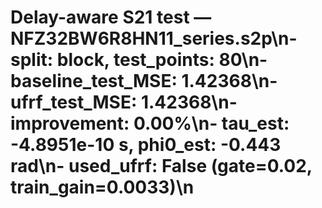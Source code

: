 # Delay-aware S21 test — NFZ32BW6R8HN11_series.s2p\n- split: block, test_points: 80\n- baseline_test_MSE: 1.42368\n- ufrf_test_MSE: 1.42368\n- improvement: 0.00%\n- tau_est: -4.8951e-10 s, phi0_est: -0.443 rad\n- used_ufrf: False (gate=0.02, train_gain=0.0033)\n